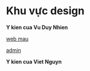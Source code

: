 # **Khu vực design**

**Y kien cua Vu Duy Nhien**

[web mau](https://sendo.vn)

[admin](https://dribbble.com/shots/9240667-BelloBlue-Fashion-Delivery-Web-App/attachments/1284376?mode=media)

**Y kien cua Viet Nguyn**